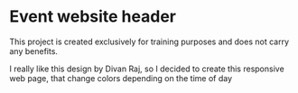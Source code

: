 # Event website header

This project is created exclusively for training purposes and does not carry any benefits.

I really like this design by Divan Raj, so I decided to create this responsive web page, that change colors depending on the time of day
